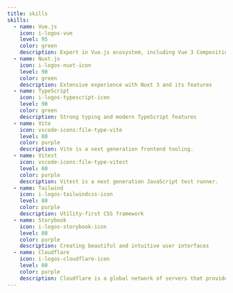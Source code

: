 ```yaml
---
title: skills
skills:
  - name: Vue.js
    icon: i-logos-vue
    level: 95
    color: green
    description: Expert in Vue.js ecosystem, including Vue 3 Composition API
  - name: Nuxt.js
    icon: i-logos-nuxt-icon
    level: 90
    color: green
    description: Extensive experience with Nuxt 3 and its features
  - name: TypeScript
    icon: i-logos-typescript-icon
    level: 90
    color: green
    description: Strong typing and modern TypeScript features
  - name: Vite
    icon: vscode-icons:file-type-vite
    level: 80
    color: purple
    description: Vite is a next generation frontend tooling.
  - name: Vitest
    icon: vscode-icons:file-type-vitest
    level: 80
    color: purple
    description: Vitest is a next generation JavaScript test runner.
  - name: Tailwind
    icon: i-logos-tailwindcss-icon
    level: 80
    color: purple
    description: Utility-first CSS framework
  - name: Storybook
    icon: i-logos-storybook-icon
    level: 80
    color: purple
    description: Creating beautiful and intuitive user interfaces
  - name: Cloudflare
    icon: i-logos-cloudflare-icon
    level: 80
    color: purple
    description: Cloudflare is a global network of servers that provides content delivery, security, and performance for websites and web applications.
---
```

